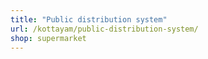 ```yaml
---
title: "Public distribution system"
url: /kottayam/public-distribution-system/
shop: supermarket
---
```

